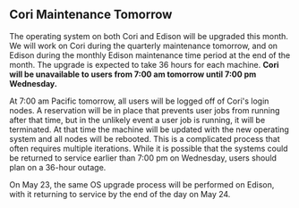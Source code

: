 ## Cori Maintenance Tomorrow

The operating system on both Cori and Edison will be upgraded this month. We 
will work on Cori during the quarterly maintenance tomorrow, and on Edison 
during the monthly Edison maintenance time period at the end of the month. The 
upgrade is expected to take 36 hours for each machine. **Cori will be 
unavailable to users from 7:00 am tomorrow until 7:00 pm Wednesday.**

At 7:00 am Pacific tomorrow, all users will be logged off of Cori's login nodes.
A reservation will be in place that prevents user jobs from running after that 
time, but in the unlikely event a user job is running, it will be terminated. At
that time the machine will be updated with the new operating system and all 
nodes will be rebooted. This is a complicated process that often requires 
multiple iterations. While it is possible that the systems could be returned to 
service earlier than 7:00 pm on Wednesday, users should plan on a 36-hour 
outage.

On May 23, the same OS upgrade process will be performed on Edison, with it 
returning to service by the end of the day on May 24.

